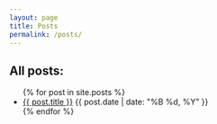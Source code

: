```yaml
---
layout: page
title: Posts
permalink: /posts/
---
```

## All posts:
<ul>
    {% for post in site.posts %}
        <li>
            <a href="/milessic{{ post.url }}" class="postLink">{{ post.title }}</a>
            <span>{{ post.date | date: "%B %d, %Y" }}</span>
        </li>
    {% endfor %}
</ul>

